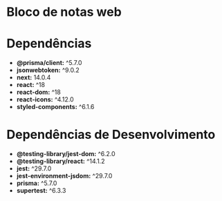 # Bloco de notas web

# Dependências

- **@prisma/client:** ^5.7.0
- **jsonwebtoken:** ^9.0.2
- **next:** 14.0.4
- **react:** ^18
- **react-dom:** ^18
- **react-icons:** ^4.12.0
- **styled-components:** ^6.1.6

# Dependências de Desenvolvimento

- **@testing-library/jest-dom:** ^6.2.0
- **@testing-library/react:** ^14.1.2
- **jest:** ^29.7.0
- **jest-environment-jsdom:** ^29.7.0
- **prisma:** ^5.7.0
- **supertest:** ^6.3.3